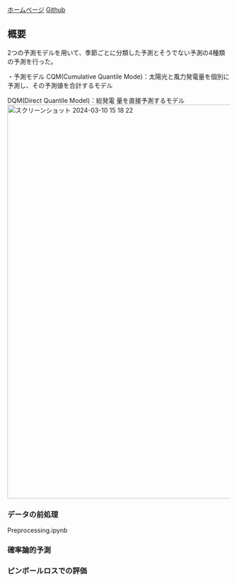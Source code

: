 [ホームページ](https://ieee-dataport.org/competitions/hybrid-energy-forecasting-and-trading-competition#files)  [Github](https://github.com/jbrowell/HEFTcom24)

## 概要
2つの予測モデルを用いて、季節ごとに分類した予測とそうでない予測の4種類の予測を行った。

・予測モデル
CQM(Cumulative Quantile Mode)：太陽光と風力発電量を個別に予測し、その予測値を合計するモデル

DQM(Direct Quantile Model)：総発電 量を直接予測するモデル
<img width="889" alt="スクリーンショット 2024-03-10 15 18 22" src="https://github.com/naruchoo/local_competition/assets/130206918/85ea195d-1cf6-4af8-9081-bfb60a6f59a7">


### データの前処理
Preprocessing.ipynb

### 確率論的予測


### ピンボールロスでの評価

